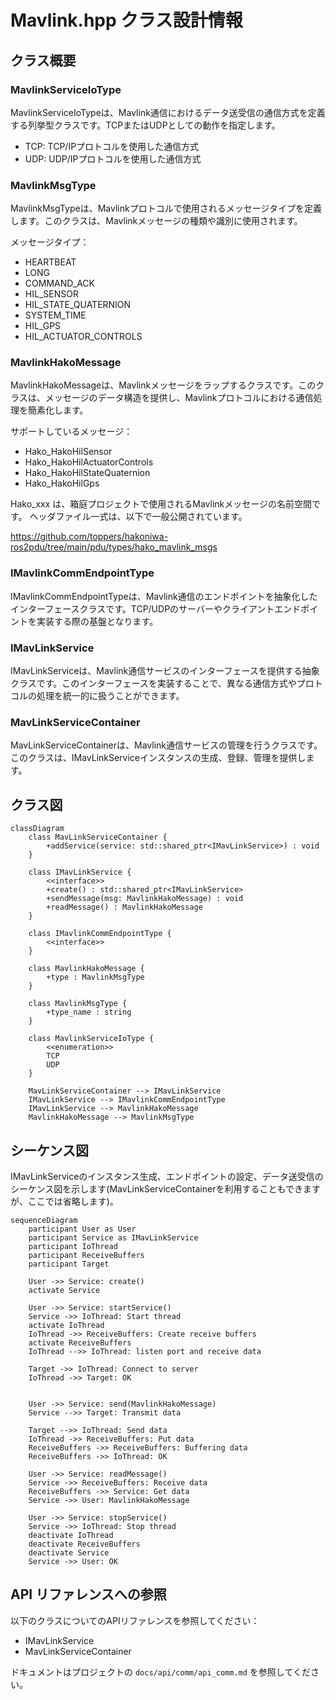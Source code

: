 # Mavlink.hpp クラス設計情報

## クラス概要

### MavlinkServiceIoType
MavlinkServiceIoTypeは、Mavlink通信におけるデータ送受信の通信方式を定義する列挙型クラスです。TCPまたはUDPとしての動作を指定します。

- TCP: TCP/IPプロトコルを使用した通信方式
- UDP: UDP/IPプロトコルを使用した通信方式

### MavlinkMsgType
MavlinkMsgTypeは、Mavlinkプロトコルで使用されるメッセージタイプを定義します。このクラスは、Mavlinkメッセージの種類や識別に使用されます。

メッセージタイプ：

- HEARTBEAT
- LONG
- COMMAND_ACK
- HIL_SENSOR
- HIL_STATE_QUATERNION
- SYSTEM_TIME
- HIL_GPS
- HIL_ACTUATOR_CONTROLS

### MavlinkHakoMessage
MavlinkHakoMessageは、Mavlinkメッセージをラップするクラスです。このクラスは、メッセージのデータ構造を提供し、Mavlinkプロトコルにおける通信処理を簡素化します。

サポートしているメッセージ：

- Hako_HakoHilSensor
- Hako_HakoHilActuatorControls
- Hako_HakoHilStateQuaternion
- Hako_HakoHilGps

Hako_xxx は、箱庭プロジェクトで使用されるMavlinkメッセージの名前空間です。
ヘッダファイル一式は、以下で一般公開されています。

https://github.com/toppers/hakoniwa-ros2pdu/tree/main/pdu/types/hako_mavlink_msgs


### IMavlinkCommEndpointType
IMavlinkCommEndpointTypeは、Mavlink通信のエンドポイントを抽象化したインターフェースクラスです。TCP/UDPのサーバーやクライアントエンドポイントを実装する際の基盤となります。

### IMavLinkService
IMavLinkServiceは、Mavlink通信サービスのインターフェースを提供する抽象クラスです。このインターフェースを実装することで、異なる通信方式やプロトコルの処理を統一的に扱うことができます。

### MavLinkServiceContainer
MavLinkServiceContainerは、Mavlink通信サービスの管理を行うクラスです。このクラスは、IMavLinkServiceインスタンスの生成、登録、管理を提供します。

## クラス図

```mermaid
classDiagram
    class MavLinkServiceContainer {
        +addService(service: std::shared_ptr<IMavLinkService>) : void
    }

    class IMavLinkService {
        <<interface>>
        +create() : std::shared_ptr<IMavLinkService>
        +sendMessage(msg: MavlinkHakoMessage) : void
        +readMessage() : MavlinkHakoMessage
    }

    class IMavlinkCommEndpointType {
        <<interface>>
    }

    class MavlinkHakoMessage {
        +type : MavlinkMsgType
    }

    class MavlinkMsgType {
        +type_name : string
    }

    class MavlinkServiceIoType {
        <<enumeration>>
        TCP
        UDP
    }

    MavLinkServiceContainer --> IMavLinkService
    IMavLinkService --> IMavlinkCommEndpointType
    IMavLinkService --> MavlinkHakoMessage
    MavlinkHakoMessage --> MavlinkMsgType
```

## シーケンス図

IMavLinkServiceのインスタンス生成、エンドポイントの設定、データ送受信のシーケンス図を示します(MavLinkServiceContainerを利用することもできますが、ここでは省略します)。

```mermaid
sequenceDiagram
    participant User as User
    participant Service as IMavLinkService
    participant IoThread
    participant ReceiveBuffers
    participant Target

    User ->> Service: create()
    activate Service

    User ->> Service: startService()
    Service ->> IoThread: Start thread
    activate IoThread
    IoThread ->> ReceiveBuffers: Create receive buffers
    activate ReceiveBuffers
    IoThread -->> IoThread: listen port and receive data

    Target ->> IoThread: Connect to server
    IoThread ->> Target: OK
    

    User ->> Service: send(MavlinkHakoMessage)
    Service -->> Target: Transmit data

    Target -->> IoThread: Send data
    IoThread ->> ReceiveBuffers: Put data
    ReceiveBuffers ->> ReceiveBuffers: Buffering data
    ReceiveBuffers ->> IoThread: OK

    User ->> Service: readMessage()
    Service ->> ReceiveBuffers: Receive data
    ReceiveBuffers ->> Service: Get data
    Service ->> User: MavlinkHakoMessage

    User ->> Service: stopService()
    Service ->> IoThread: Stop thread
    deactivate IoThread
    deactivate ReceiveBuffers
    deactivate Service
    Service ->> User: OK
```

## API リファレンスへの参照
以下のクラスについてのAPIリファレンスを参照してください：

- IMavLinkService
- MavLinkServiceContainer

ドキュメントはプロジェクトの `docs/api/comm/api_comm.md` を参照してください。

